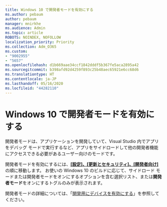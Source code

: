 ```yaml
---
title: Windows 10 で開発者モードを有効にする
ms.author: pebaum
author: pebaum
manager: mnirkhe
ms.audience: Admin
ms.topic: article
ROBOTS: NOINDEX, NOFOLLOW
localization_priority: Priority
ms.collection: Adm_O365
ms.custom:
- "9002955"
- "5657"
ms.openlocfilehash: d1b669aae34ccf1842dddf5b367fe5aca2895a42
ms.sourcegitcommit: b398afd92d4259f893c25b48aec65921e6cc68d6
ms.translationtype: HT
ms.contentlocale: ja-JP
ms.lasthandoff: 05/16/2020
ms.locfileid: "44282110"
---
```

# <a name="enable-developer-mode-in-windows-10"></a>Windows 10 で開発者モードを有効にする

開発者モードは、アプリケーションを開発していて、Visual Studio 内でアプリをデバッグ モードで実行するなど、アプリをサイドロードして他の開発者機能にアクセスできる必要があるユーザー向けのモードです。

開発者モードを有効にするには、**[[設定]、[更新とセキュリティ]、[開発者向け]](ms-settings:developers?activationSource=GetHelp)** の順に移動します。 お使いの Windows 10 のビルドに応じて、サイドロード モードまたは開発者モードをオンにするオプションを含む選択リスト、または**開発者モード**をオンにするトグルのみが表示されます。

開発者モードの詳細については、「[開発用にデバイスを有効にする](https://docs.microsoft.com/windows/uwp/get-started/enable-your-device-for-development)」を参照してください。
